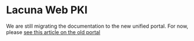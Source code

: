 ﻿# Lacuna Web PKI

We are still migrating the documentation to the new unified portal. For now, please
[see this article on the old portal](https://webpki.lacunasoftware.com/#/Documentation)
